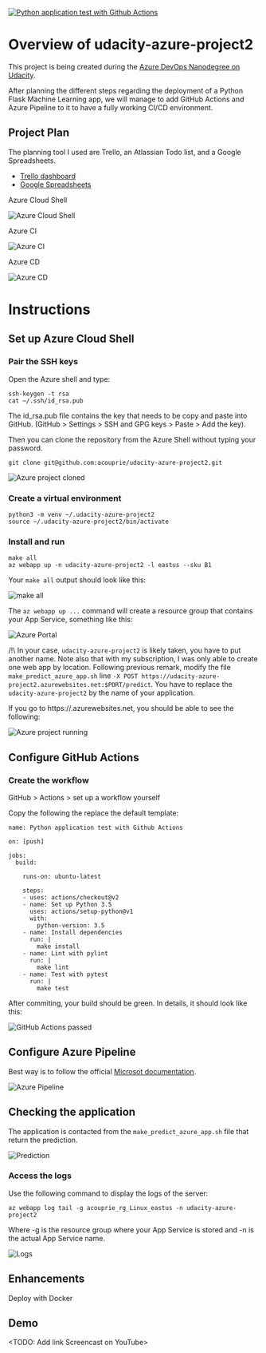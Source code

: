 [![Python application test with Github Actions](https://github.com/acouprie/udacity-azure-project2/actions/workflows/main.yml/badge.svg)](https://github.com/acouprie/udacity-azure-project2/actions/workflows/main.yml)

# Overview of udacity-azure-project2

This project is being created during the [Azure DevOps Nanodegree on Udacity](https://www.udacity.com/course/cloud-devops-using-microsoft-azure-nanodegree--nd082).

After planning the different steps regarding the deployment of a Python Flask Machine Learning app, we will manage to add GitHub Actions and Azure Pipeline to it to have a fully working CI/CD environment.

## Project Plan

The planning tool I used are Trello, an Atlassian Todo list, and a Google Spreadsheets.

* [Trello dashboard](https://trello.com/b/q8sBlsrg/udacity)
* [Google Spreadsheets](https://docs.google.com/spreadsheets/d/1A4OkaFrMi0B3sxwRaSsHpANhVIFEv80CpgfdQOeLKO8/edit?usp=sharing)

Azure Cloud Shell

![Azure Cloud Shell](https://github.com/acouprie/udacity-azure-project2/blob/main/screenshots/azure-cloud-shell.png)

Azure CI

![Azure CI](https://github.com/acouprie/udacity-azure-project2/blob/main/screenshots/ci-diagram.png)

Azure CD

![Azure CD](https://github.com/acouprie/udacity-azure-project2/blob/main/screenshots/cd-diagram.png)

# Instructions

## Set up Azure Cloud Shell

### Pair the SSH keys

Open the Azure shell and type:

```
ssh-keygen -t rsa
cat ~/.ssh/id_rsa.pub
```

The id_rsa.pub file contains the key that needs to be copy and paste into GitHub.
(GitHub > Settings > SSH and GPG keys > Paste > Add the key).

Then you can clone the repository from the Azure Shell without typing your password.

```
git clone git@github.com:acouprie/udacity-azure-project2.git
```

![Azure project cloned](https://github.com/acouprie/udacity-azure-project2/blob/main/screenshots/azure-ssh-clone.png)

### Create a virtual environment

```
python3 -m venv ~/.udacity-azure-project2
source ~/.udacity-azure-project2/bin/activate
```

### Install and run

```
make all
az webapp up -n udacity-azure-project2 -l eastus --sku B1
```

Your `make all` output should look like this:

![make all](https://github.com/acouprie/udacity-azure-project2/blob/main/screenshots/make_all.png)

The `az webapp up ...` command will create a resource group that contains your App Service, something like this:

![Azure Portal](https://github.com/acouprie/udacity-azure-project2/blob/main/screenshots/azure_portal.png)

/!\ In your case, `udacity-azure-project2` is likely taken, you have to put another name. Note also that with my subscription, I was only able to create one web app by location.
Following previous remark, modify the file `make_predict_azure_app.sh` line `-X POST https://udacity-azure-project2.azurewebsites.net:$PORT/predict`. You have to replace the `udacity-azure-project2` by the name of your application.

If you go to https://<your-adress>.azurewebsites.net, you should be able to see the following:

![Azure project running](https://github.com/acouprie/udacity-azure-project2/blob/main/screenshots/application_running.png)

## Configure GitHub Actions

### Create the workflow

GitHub > Actions > set up a workflow yourself

Copy the following the replace the default template:

```
name: Python application test with Github Actions

on: [push]

jobs:
  build:

    runs-on: ubuntu-latest

    steps:
    - uses: actions/checkout@v2
    - name: Set up Python 3.5
      uses: actions/setup-python@v1
      with:
        python-version: 3.5
    - name: Install dependencies
      run: |
        make install
    - name: Lint with pylint
      run: |
        make lint
    - name: Test with pytest
      run: |
        make test
```

After commiting, your build should be green. In details, it should look like this:

![GitHub Actions passed](https://github.com/acouprie/udacity-azure-project2/blob/main/screenshots/github_actions_passed.png)

## Configure Azure Pipeline

Best way is to follow the official [Microsot documentation](https://docs.microsoft.com/en-us/azure/devops/pipelines/ecosystems/python-webapp?view=azure-devops).

![Azure Pipeline](https://github.com/acouprie/udacity-azure-project2/blob/main/screenshots/azure_pipeline.png)

## Checking the application

The application is contacted from the `make_predict_azure_app.sh` file that return the prediction.

![Prediction](https://github.com/acouprie/udacity-azure-project2/blob/main/screenshots/prediction.png)

### Access the logs

Use the following command to display the logs of the server:

```
az webapp log tail -g acouprie_rg_Linux_eastus -n udacity-azure-project2
```

Where -g is the resource group where your App Service is stored and -n is the actual App Service name.

![Logs](https://github.com/acouprie/udacity-azure-project2/blob/main/screenshots/logs.png)

## Enhancements

Deploy with Docker

## Demo 

<TODO: Add link Screencast on YouTube>
